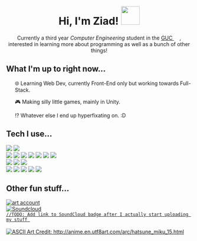 <h1 align = "center">Hi, I'm Ziad!  <img src="https://media1.giphy.com/media/Hfvg229hwYn7AXRVHJ/giphy.gif" width="50"></h1>
<p align = "center">Currently a third year <em>Computer Engineering</em> student in the <a href="https://www.guc.edu.eg/">GUC </a><img src="https://www.guc.edu.eg/20years/img/emblem-guc.png" height="15">, interested in learning more about programming as well as a bunch of other things!</p>
<h2>What I'm up to right now...</h2>
<list>
  <ul><p>🌐 Learning Web Dev, currently Front-End only but working towards Full-Stack.</p></ul>
  <ul><p>🎮 Making silly little games, mainly in Unity.</p></ul>
  <ul><p>⁉️ Whatever else I end up hyperfixating on. :D</p></ul>
</list>
<h2>Tech I use...</h2>
<div>
  <img src="https://img.shields.io/badge/github-%23181717.svg?&style=flat&logo=github&logoColor=white" />
  <img src="https://img.shields.io/badge/itch.io-%23FA5C5C.svg?&style=flat&logo=itch.io&logoColor=white" />
</div>
<div>
  <img src="https://img.shields.io/badge/python-%233776AB.svg?&style=flat&logo=python&logoColor=white"/>
  <img src="https://img.shields.io/badge/java-teal?logo=oracle&logoColor=white" />
  <img src="https://img.shields.io/badge/c%23-indigo?logo=csharp&logoColor=white" />
  <img src="https://img.shields.io/badge/unity-%23000000.svg?&style=flat&logo=unity&logoColor=white" />
  <img src="https://img.shields.io/badge/html5-%23E34F26.svg?&style=flat&logo=html5&logoColor=white" />
  <img src="https://img.shields.io/badge/css3-%231572B6.svg?&style=flat&logo=css3&logoColor=white" />
  <img src="https://img.shields.io/badge/bootstrap-%237952B3.svg?&style=flat&logo=bootstrap&logoColor=white" />
</div>
<div>
  <img src="https://img.shields.io/badge/jetbrains-%23000000.svg?&style=flat&logo=jetbrains&logoColor=white" />
  <img src="https://img.shields.io/badge/visual%20studio-%235C2D91.svg?&style=flate&logo=visual%20studio&logoColor=white" />
  <img src="https://img.shields.io/badge/visual%20studio%20code-%23007ACC.svg?&style=flat&logo=visual%20studio%20code&logoColor=white"/>
</div>
<div>
  <img src="https://img.shields.io/badge/notion-%23000000.svg?&style=flat&logo=notion&logoColor=white" />
  <img src="https://img.shields.io/badge/spotify-%231ED760.svg?&style=flat&logo=spotify&logoColor=white" />
  <img src="https://img.shields.io/badge/myanimelist-%232E51A2.svg?&style=flat&logo=myanimelist&logoColor=white" />
  <img src="https://img.shields.io/badge/epic%20games-%23313131.svg?&style=flate&logo=epic%20games&logoColor=white" />
  <img src="https://img.shields.io/badge/nintendo%20switch-%23E60012.svg?&style=flat&logo=nintendo%20switch&logoColor=white" />
</div>

<h2>Other fun stuff...</h2>
<div>
  <a href = "https://www.instagram.com/midori.clip/">
  <img alt="art account" src="https://img.shields.io/badge/instagram-my_art!-deeppink?style=flat&logo=instagram&logoColor=orange">
</div>
<div>
  <img alt="Soundcloud" src="https://img.shields.io/badge/soundcloud-my_music!-darkorange?style=flat&logo=soundcloud&logoColor=orange">
</div>
<div>
  <code>//TODO: Add link to SoundCloud badge after I actually start uploading my stuff </code>
</div>
<br>
<img src = "https://github.com/ZiadElGendy/ZiadElGendy/assets/108495973/42166e9c-2472-4e03-bf60-757e4cef777d" alt ="ASCII Art Credit: http://anime.en.utf8art.com/arc/hatsune_miku_15.html">
